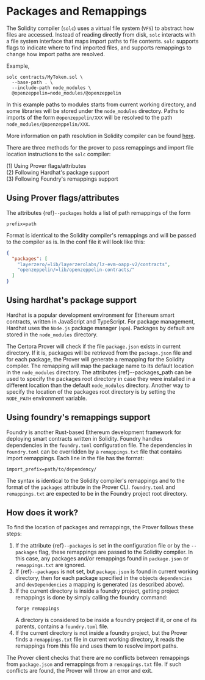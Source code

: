 # Packages and Remappings

The Solidity compiler (`solc`) uses a virtual file system (`VFS`) to abstract how
files are accessed. Instead of reading directly from disk, `solc` interacts with a
file system interface that maps import paths to file contents. 
`solc` supports flags to indicate where to find imported files, and supports remappings to change 
how import paths are resolved.  

Example,
```shell
solc contracts/MyToken.sol \
  --base-path . \
  --include-path node_modules \
  @openzeppelin=node_modules/@openzeppelin

```
In this example paths to modules starts from current working directory, and some libraries will be stored under 
the `node_modules` directory. Paths to imports of the form `@openzeppelin/XXX` will be resolved to the path
 `node_modules/@openzeppelin/XXX`.

More information on path resolution in Solidity compiler can be found  [here](https://docs.soliditylang.org/en/latest/path-resolution.html).  

There are three methods for the prover to pass remappings and import file location instructions 
to the `solc` compiler:   

\(1\) Using Prover flags/attributes  
\(2\) Following Hardhat's package support  
\(3\) Following Foundry's remappings support

## Using Prover flags/attributes

The attributes {ref}`--packages` holds a list of path remappings of the form 
```text
prefix=path
```
Format is identical to the Solidity compiler's remappings and will be passed to the compiler as is.
In the conf file it will look like this:

```json
{
  "packages": [
    "layerzero/=lib/layerzerolabs/lz-evm-oapp-v2/contracts",
    "openzeppelin/=lib/openzeppelin-contracts/"
  ]
}
```

## Using hardhat's package support
Hardhat is a popular development environment for Ethereum smart contracts, written in JavaScript and TypeScript.
For package management, Hardhat uses the `Node.js` package manager (`npm`). Packages by default are stored in 
the `node_modules` directory.

The Certora Prover will check if  the file `package.json` exists in current directory. 
If it is, packages will be retrieved from the `package.json` file and for each package, the Prover will generate a remapping
for the Solidity compiler. The remapping will map the package name to its default location in the `node_modules` directory.
The attributes {ref}--packages_path can be used to specify the packages root directory in
case they were installed in a different location than the default `node_modules` directory. 
Another way to specify the location of the packages root directory is by setting the `NODE_PATH` environment variable.


## Using foundry's remappings support
Foundry is another Rust-based Ethereum development framework for deploying smart 
contracts written in Solidity. 
Foundry handles dependencies in the `foundry.toml` configuration file. The dependencies in `foundry.toml` can be 
overridden by a `remappings.txt` file that contains import remappings. Each line in the file has the format:  
```text
import_prefix=path/to/dependency/
```
The syntax is identical to the Solidity compiler's remappings and to the format of the  `packages` attribute in the Prover CLI.
`foundry.toml` and `remappings.txt` are expected to be in the Foundry project root directory.

## How does it work?

To find the location of packages and remappings, the Prover follows these steps:
1. If the attribute {ref}`--packages` is set in the configuration file or by the `--packages` flag,
   these remappings are passed to the Solidity compiler. In this case, any packages and/or remappings found in `package.json` or `remappings.txt` are ignored.
2. If {ref}`--packages` is not set, but `package.json` is found in current working directory, then for each package
   specified in the objects `dependencies` and `devDependencies` a mapping is generated (as described above).
3. If the current directory is inside a foundry project, getting project remappings is done by simply calling the foundry command:
   ```shell
   forge remappings
   ```
   A directory is considered to be inside a foundry project if it, or one of its parents, contains a `foundry.toml` file.
4. If the current directory is not inside a foundry project, but the Prover finds a `remappings.txt` file in current working directory,
   it reads the remappings from this file and uses them to resolve import paths.

The Prover client checks that there are no conflicts between remappings from `package.json` and remappings from a `remappings.txt` file.
If such conflicts are found, the Prover will throw an error and exit.